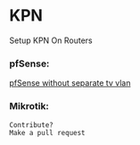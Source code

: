 # KPN
Setup KPN On Routers

### pfSense:
[pfSense without separate tv vlan](/pfSense.md)


### Mikrotik:














```
Contribute?
Make a pull request
```


